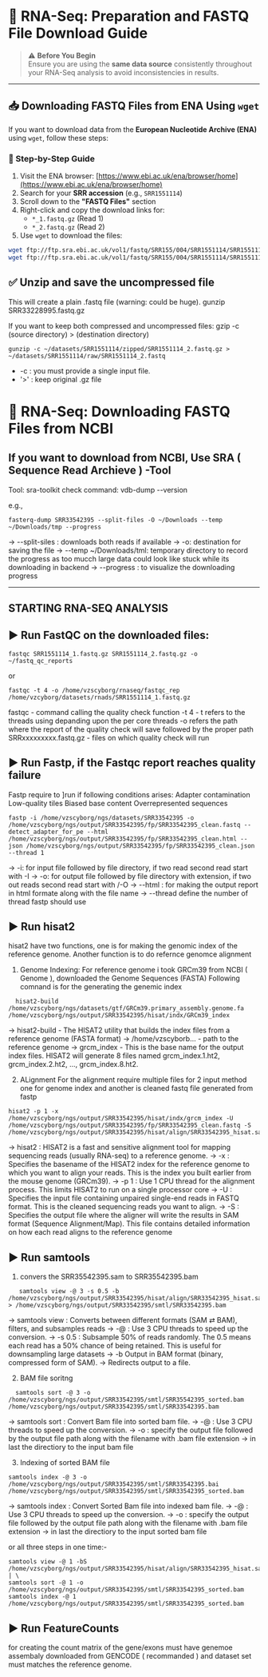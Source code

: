 # 🧬 RNA-Seq: Preparation and FASTQ File Download Guide

> ⚠️ **Before You Begin**  
> Ensure you are using the **same data source** consistently throughout your RNA-Seq analysis to avoid inconsistencies in results.

---

## 📥 Downloading FASTQ Files from ENA Using `wget`

If you want to download data from the **European Nucleotide Archive (ENA)** using `wget`, follow these steps:

### 🔗 Step-by-Step Guide

1. Visit the ENA browser: [https://www.ebi.ac.uk/ena/browser/home](https://www.ebi.ac.uk/ena/browser/home)
2. Search for your **SRR accession** (e.g., `SRR1551114`)
3. Scroll down to the **"FASTQ Files"** section
4. Right-click and copy the download links for:
   - `*_1.fastq.gz` (Read 1)
   - `*_2.fastq.gz` (Read 2)
5. Use `wget` to download the files:

```bash
wget ftp://ftp.sra.ebi.ac.uk/vol1/fastq/SRR155/004/SRR1551114/SRR1551114_1.fastq.gz
wget ftp://ftp.sra.ebi.ac.uk/vol1/fastq/SRR155/004/SRR1551114/SRR1551114_2.fastq.gz
```


✅  Unzip and save the uncompressed file
-----------------------------------------
This will create a plain .fastq file (warning: could be huge).
gunzip SRR33228995.fastq.gz

If you want to keep both compressed and uncompressed files: gzip -c (source directory) > (destination directory)
```
gunzip -c ~/datasets/SRR1551114/zipped/SRR1551114_2.fastq.gz > ~/datasets/SRR1551114/raw/SRR1551114_2.fastq
```
- -c : you must provide a single input file.
- '>' : keep original .gz file



🧬 RNA-Seq: Downloading FASTQ Files from NCBI
=============================================

If you want to download from NCBI, Use SRA ( Sequence Read Archieve ) -Tool
---------------------------------------------------------------------------
Tool: sra-toolkit
check command: vdb-dump --version

e.g., 
```
fasterq-dump SRR33542395 --split-files -O ~/Downloads --temp ~/Downloads/tmp --progress
```
-> --split-siles : downloads both reads if available
-> -o: destination for saving the file
-> --temp ~/Downloads/tml: temporary directory to record the progress as too mucch large data could look like stuck while its downloading in backend
-> --progress : to visualize the downloading progress




---
   STARTING RNA-SEQ ANALYSIS                    
---

▶️ Run FastQC on the downloaded files:
--------------------------------------
```
fastqc SRR1551114_1.fastq.gz SRR1551114_2.fastq.gz -o ~/fastq_qc_reports
```
 or
 ```
fastqc -t 4 -o /home/vzscyborg/rnaseq/fastqc_rep /home/vzcyborg/datasets/rnads/SRR1551114_1.fastq.gz
```
fastqc - command calling the quality check function 
-t 4 - t refers to the threads using depanding upon the per core threads
-o refers the path where the report of the quality check will save followed by the proper path
SRRxxxxxxxxx.fastq.gz - files on which quality check will run



▶️ Run Fastp, if the Fastqc report reaches quality failure
----------------------------------------------------------
Fastp require to ]run if following conditions arises:
  Adapter contamination
  Low-quality tiles
  Biased base content
  Overrepresented sequences

```
fastp -i /home/vzscyborg/ngs/datasets/SRR33542395 -o /home/vzscyborg/ngs/output/SRR33542395/fp/SRR33542395_clean.fastq --detect_adapter_for_pe --html /home/vzscyborg/ngs/output/SRR33542395/fp/SRR33542395_clean.html --json /home/vzscyborg/ngs/output/SRR33542395/fp/SRR33542395_clean.json --thread 1
```
-> -i: for input file followed by file directory, if two read second read start with \-I <source directory>
-> -o: for output file followed by file directory with extension, if two out reads second read start with /-O <destination directory>
-> --html : for making the output report in html formate along with the file name
-> --thread define the number of thread fastp should use

▶️ Run hisat2
--------------
hisat2 have two functions, one is for making the genomic index of the reference genome.
Another function is to do refernce genomce alignment

1. Genome Indexing: 
 For reference genome i took GRCm39 from NCBI ( Genome ), downloaded the Genome Sequences (FASTA)
 Following comnand is for the generating the genemic index
```
  hisat2-build /home/vzscyborg/ngs/datasets/gtf/GRCm39.primary_assembly.genome.fa /home/vzscyborg/ngs/output/SRR33542395/hisat/indx/GRCm39_index
```
   -> hisat2-build - 	The HISAT2 utility that builds the index files from a reference genome (FASTA format)
   -> /home/vzscyborb... - path to the reference genome
   -> grcm_index - This is the base name for the output index files. HISAT2 will generate 8 files named grcm_index.1.ht2, grcm_index.2.ht2, ..., grcm_index.8.ht2.

2. ALignment 
 For the alignment require multiple files for 2 input method one for genome index and another is cleaned fastq file generated from fastp
```
hisat2 -p 1 -x /home/vzscyborg/ngs/output/SRR33542395/hisat/indx/grcm_index -U /home/vzscyborg/ngs/output/SRR33542395/fp/SRR33542395_clean.fastq -S /home/vzscyborg/ngs/output/SRR33542395/hisat/align/SRR33542395_hisat.sam
```
 -> hisat2 : HISAT2 is a fast and sensitive alignment tool for mapping sequencing reads (usually RNA-seq) to a reference genome.
 -> -x : Specifies the basename of the HISAT2 index for the reference genome to which you want to align your reads. This is the index you built earlier from the mouse genome (GRCm39).
 -> -p 1 : Use 1 CPU thread for the alignment process. This limits HISAT2 to run on a single processor core
 -> -U : Specifies the input file containing unpaired single-end reads in FASTQ format. This is the cleaned sequencing reads you want to align.
 -> -S : Specifies the output file where the aligner will write the results in SAM format (Sequence Alignment/Map). This file contains detailed information on how each read aligns to the reference genome

▶️ Run samtools
----------------
1. convers the SRR35542395.sam to SRR35542395.bam
```
   samtools view -@ 3 -s 0.5 -b /home/vzscyborg/ngs/output/SRR33542395/hisat/align/SRR33542395_hisat.sam > /home/vzscyborg/ngs/output/SRR33542395/smtl/SRR33542395.bam
```
 -> samtools view : Converts between different formats (SAM ⇄ BAM), filters, and subsamples reads
 -> -@ : 	Use 3 CPU threads to speed up the conversion.
 -> -s 0.5 : 	Subsample 50% of reads randomly. The 0.5 means each read has a 50% chance of being retained. This is useful for downsampling large datasets
 -> -b Output in BAM format (binary, compressed form of SAM).
 -> 	Redirects output to a file.

2. BAM file soritng
```
  samtools sort -@ 3 -o /home/vzscyborg/ngs/output/SRR33542395/smtl/SRR35542395_sorted.bam /home/vzscyborg/ngs/output/SRR33542395/smtl/SRR33542395.bam
```
   -> samtools sort : Convert Bam file into sorted bam file.
   -> -@ : Use 3 CPU threads to speed up the conversion.
   -> -o : specify the output file followed by the output file path along with the filename with .bam file extension
   -> in last the directiory to the input bam file

3. Indexing of sorted BAM file
```
samtools index -@ 3 -o /home/vzscyborg/ngs/output/SRR33542395/smtl/SRR33542395.bai /home/vzscyborg/ngs/output/SRR33542395/smtl/SRR33542395_sorted.bam
```
   -> samtools index : Convert Sorted  Bam file into indexed bam file.
   -> -@ : Use 3 CPU threads to speed up the conversion.
   -> -o : specify the output file followed by the output file path along with the filename with .bam file extension
   -> in last the directiory to the input sorted bam file


or all three steps in one time:-
```
samtools view -@ 1 -bS /home/vzscyborg/ngs/output/SRR33542395/hisat/align/SRR33542395_hisat.sam | \
samtools sort -@ 1 -o /home/vzscyborg/ngs/output/SRR33542395/smtl/SRR33542395_sorted.bam
samtools index -@ 1 /home/vzscyborg/ngs/output/SRR33542395/smtl/SRR33542395_sorted.bam
```

▶️ Run FeatureCounts
---------------------
for creating the count matrix of the gene/exons must have genemoe assembaly downloaded from GENCODE ( recommanded ) and dataset set must matches the reference genome.
